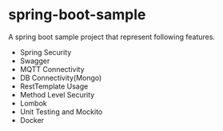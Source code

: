 # spring-boot-sample
A spring boot sample project that represent following features.
- Spring Security
- Swagger
- MQTT Connectivity
- DB Connectivity(Mongo)
- RestTemplate Usage
- Method Level Security
- Lombok
- Unit Testing and Mockito
- Docker
